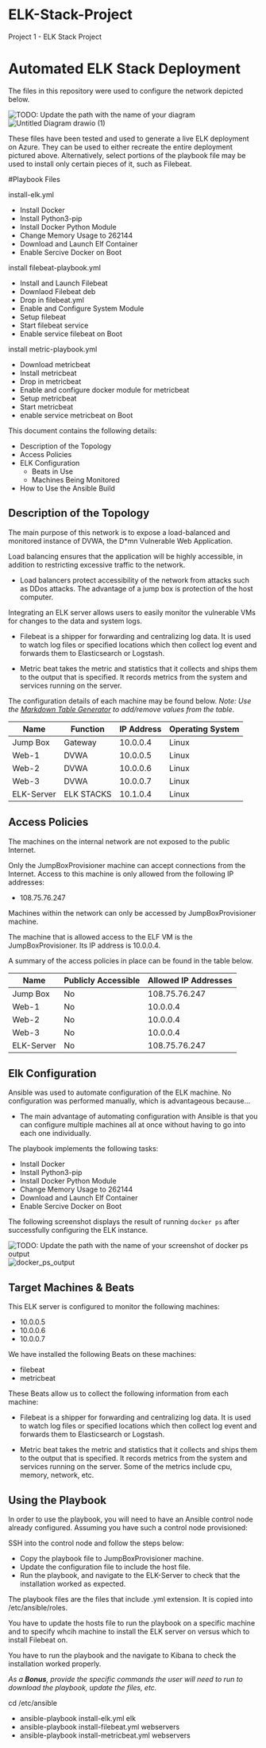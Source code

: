# ELK-Stack-Project
Project 1 - ELK Stack Project

# Automated ELK Stack Deployment

The files in this repository were used to configure the network depicted below.

![TODO: Update the path with the name of your diagram](Images/Azure-Diagram.png)![Untitled Diagram drawio (1)](https://user-images.githubusercontent.com/90795727/160530510-ceef74a6-91c8-4e1f-845e-81b7bf932277.png)



These files have been tested and used to generate a live ELK deployment on Azure. They can be used to either recreate the entire deployment pictured above. Alternatively, select portions of the playbook file may be used to install only certain pieces of it, such as Filebeat.

#Playbook Files

install-elk.yml
- Install Docker
- Install Python3-pip
- Install Docker Python Module
- Change Memory Usage to 262144
- Download and Launch Elf Container
- Enable Sercive Docker on Boot

install filebeat-playbook.yml
- Install and Launch Filebeat
- Downlaod Filebeat deb
- Drop in filebeat.yml
- Enable and Configure System Module
- Setup filebeat
- Start filebeat service
- Enable service filebeat on Boot

install metric-playbook.yml
- Download metricbeat
- Install metricbeat
- Drop in metricbeat
- Enable and configure docker module for metricbeat
- Setup metricbeat
- Start metricbeat
- enable service metricbeat on Boot

This document contains the following details:
- Description of the Topology
- Access Policies
- ELK Configuration
  - Beats in Use
  - Machines Being Monitored
- How to Use the Ansible Build


## Description of the Topology

The main purpose of this network is to expose a load-balanced and monitored instance of DVWA, the D*mn Vulnerable Web Application.

Load balancing ensures that the application will be highly accessible, in addition to restricting excessive traffic to the network.

- Load balancers protect accessibility of the network from attacks such as DDos attacks. The advantage of a jump box is protection of the host computer. 

Integrating an ELK server allows users to easily monitor the vulnerable VMs for changes to the data and system logs.

- Filebeat is a shipper for forwarding and centralizing log data. It is used to watch log files or specified locations which then collect log event and forwards them to Elasticsearch or Logstash.

- Metric beat takes the metric and statistics that it collects and ships them to the output that is specified. It records metrics from the system and services running on the server. 

The configuration details of each machine may be found below.
_Note: Use the [Markdown Table Generator](http://www.tablesgenerator.com/markdown_tables) to add/remove values from the table_.

| Name       | Function   | IP Address | Operating System |
|------------|------------|------------|------------------|
| Jump Box   | Gateway    | 10.0.0.4   | Linux            |
| Web-1      | DVWA       | 10.0.0.5   | Linux            |
| Web-2      | DVWA       | 10.0.0.6   | Linux            |
| Web-3      | DVWA       | 10.0.0.7   | Linux            |
| ELK-Server | ELK STACKS | 10.1.0.4   | Linux            |

## Access Policies

The machines on the internal network are not exposed to the public Internet. 

Only the JumpBoxProvisioner machine can accept connections from the Internet. Access to this machine is only allowed from the following IP addresses:
- 108.75.76.247

Machines within the network can only be accessed by JumpBoxProvisioner machine.

The machine that is allowed access to the ELF VM is the JumpBoxProvisioner. Its IP address is 10.0.0.4.

A summary of the access policies in place can be found in the table below.

| Name       | Publicly Accessible | Allowed IP Addresses |
|------------|---------------------|----------------------|
| Jump Box   | No                  | 108.75.76.247        |
| Web-1      | No                  | 10.0.0.4             |
| Web-2      | No                  | 10.0.0.4             |
| Web-3      | No                  | 10.0.0.4             |
| ELK-Server | No                  | 108.75.76.247        |

## Elk Configuration

Ansible was used to automate configuration of the ELK machine. No configuration was performed manually, which is advantageous because...

- The main advantage of automating configuration with Ansible is that you can configure multiple machines all at once without having to go into each one individually. 

The playbook implements the following tasks:

- Install Docker
- Install Python3-pip
- Install Docker Python Module
- Change Memory Usage to 262144
- Download and Launch Elf Container
- Enable Sercive Docker on Boot

The following screenshot displays the result of running `docker ps` after successfully configuring the ELK instance.

![TODO: Update the path with the name of your screenshot of docker ps output](Images/docker_ps_output.png)![docker_ps_output](https://user-images.githubusercontent.com/90795727/160270994-443823a2-d443-4aac-823f-0b99910f0ad2.png)


## Target Machines & Beats
This ELK server is configured to monitor the following machines:

- 10.0.0.5
- 10.0.0.6
- 10.0.0.7

We have installed the following Beats on these machines:

- filebeat
- metricbeat

These Beats allow us to collect the following information from each machine:

- Filebeat is a shipper for forwarding and centralizing log data. It is used to watch log files or specified locations which then collect log event and forwards them to Elasticsearch or Logstash.

- Metric beat takes the metric and statistics that it collects and ships them to the output that is specified. It records metrics from the system and services running on the server. Some of the metrics include cpu, memory, network, etc. 

## Using the Playbook
In order to use the playbook, you will need to have an Ansible control node already configured. Assuming you have such a control node provisioned: 

SSH into the control node and follow the steps below:
- Copy the playbook file to JumpBoxProvisioner machine.
- Update the configuration file to include the host file. 
- Run the playbook, and navigate to the ELK-Server to check that the installation worked as expected.

The playbook files are the files that include .yml extension. It is copied into /etc/ansible/roles.

You have to update the hosts file to run the playbook on a specific machine and to specify whcih machine to install the ELK server on versus which to install Filebeat on. 

You have to run the playbook and the navigate to Kibana to check the installation worked properly. 

_As a **Bonus**, provide the specific commands the user will need to run to download the playbook, update the files, etc._

cd /etc/ansible
- ansible-playbook install-elk.yml elk
- ansible-playbook install-filebeat.yml webservers
- ansible-playbook install-metricbeat.yml webservers

